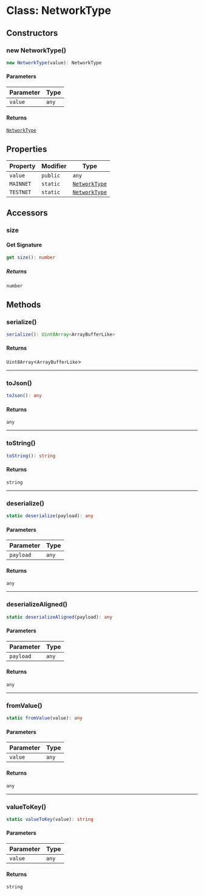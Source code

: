 # Class: NetworkType

## Constructors

### new NetworkType()

```ts
new NetworkType(value): NetworkType
```

#### Parameters

| Parameter | Type |
| ------ | ------ |
| `value` | `any` |

#### Returns

[`NetworkType`](NetworkType.md)

## Properties

| Property | Modifier | Type |
| ------ | ------ | ------ |
| <a id="value-1"></a> `value` | `public` | `any` |
| <a id="mainnet"></a> `MAINNET` | `static` | [`NetworkType`](NetworkType.md) |
| <a id="testnet"></a> `TESTNET` | `static` | [`NetworkType`](NetworkType.md) |

## Accessors

### size

#### Get Signature

```ts
get size(): number
```

##### Returns

`number`

## Methods

### serialize()

```ts
serialize(): Uint8Array<ArrayBufferLike>
```

#### Returns

`Uint8Array`&lt;`ArrayBufferLike`&gt;

***

### toJson()

```ts
toJson(): any
```

#### Returns

`any`

***

### toString()

```ts
toString(): string
```

#### Returns

`string`

***

### deserialize()

```ts
static deserialize(payload): any
```

#### Parameters

| Parameter | Type |
| ------ | ------ |
| `payload` | `any` |

#### Returns

`any`

***

### deserializeAligned()

```ts
static deserializeAligned(payload): any
```

#### Parameters

| Parameter | Type |
| ------ | ------ |
| `payload` | `any` |

#### Returns

`any`

***

### fromValue()

```ts
static fromValue(value): any
```

#### Parameters

| Parameter | Type |
| ------ | ------ |
| `value` | `any` |

#### Returns

`any`

***

### valueToKey()

```ts
static valueToKey(value): string
```

#### Parameters

| Parameter | Type |
| ------ | ------ |
| `value` | `any` |

#### Returns

`string`

